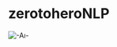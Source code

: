 # zerotoheroNLP
![-Aı-](https://github.com/yeneralacyr/zerotoheroNLP/assets/73491058/f41b06c0-6f39-4336-b814-85847074e861)
